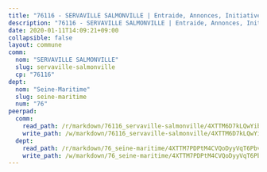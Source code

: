 ```yaml
---
title: "76116 - SERVAVILLE SALMONVILLE | Entraide, Annonces, Initiatives"
description: "76116 - SERVAVILLE SALMONVILLE | Entraide, Annonces, Initiatives"
date: 2020-01-11T14:09:21+09:00
collapsible: false
layout: commune
comm:
  nom: "SERVAVILLE SALMONVILLE"
  slug: servaville-salmonville
  cp: "76116"
dept:
  nom: "Seine-Maritime"
  slug: seine-maritime
  num: "76"
peerpad:
  comm:
    read_path: /r/markdown/76116_servaville-salmonville/4XTTM6D7kLQwYibm1YfXE9mqiyLyJwCnzV6WVKgEtHT2mFdzf
    write_path: /w/markdown/76116_servaville-salmonville/4XTTM6D7kLQwYibm1YfXE9mqiyLyJwCnzV6WVKgEtHT2mFdzf-K3TgUaK6HJCrPm7C1QERADBH4yeKm6oAteqRGJtbohzyvBVBndney8M4VdmVRXXtrrQ4yXp8imSKPAPfdqvZUP8R6DFMuaMHD1hPtnYjSb1JYDJdWbKkX1Vy3kTqugeeVhmvJztf
  dept:
    read_path: /r/markdown/76_seine-maritime/4XTTM7PDPtM4CVQoDyyVqT6Pbvj1SVtndpXJdTDsc7xwdMTdt
    write_path: /w/markdown/76_seine-maritime/4XTTM7PDPtM4CVQoDyyVqT6Pbvj1SVtndpXJdTDsc7xwdMTdt-K3TgUmo7Qwp8ZQz8qKFjC8WCY27ypEpX2c8BXeSV9rrPY1zRZn2SrYwkBXF8VnHkcepiXsccFfKHYuT2JNgSMXxLRaUGRu6o5B3BB15nZxEho97cTz3yC4eRTX4hZM1hcyAZrn8r
---
```



